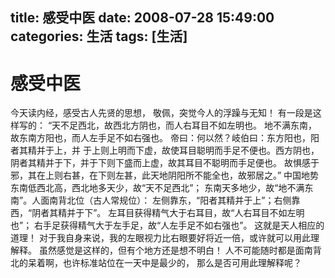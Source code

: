 title: 感受中医
date: 2008-07-28 15:49:00
categories:  生活
tags: [生活]
---

# 感受中医
今天读内经，感受古人先贤的思想，
敬佩，突觉今人的浮躁与无知！
有一段是这样写的：
“天不足西北，故西北方阴也，而人右耳目不如左明也。
地不满东南，故东南方阳也，而人左手足不如右强也。
帝曰：何以然？岐伯曰：东方阳也，阳者其精并于上，并
于上则上明而下虚，故使耳目聪明而手足不便也。西方阴也，
阴者其精并于下，并于下则下盛而上虚，故其耳目不聪明而手足便也。
故惧感于邪，其在上则右甚，在下则左甚，此天地阴阳所不能全也，故邪居之。”
中国地势东南低西北高，西北地多天少，故“天不足西北”；
东南天多地少，故“地不满东南”。人面南背北位（古人常规位）：
左侧靠东，“阳者其精并于上”；右侧靠西，“阴者其精并于下”。
左耳目获得精气大于右耳目，故“人右耳目不如左明也”； 
右手足获得精气大于左手足，故“人左手足不如右强也”。
这就是天人相应的道理！
对于我自身来说，我的左眼视力比右眼要好将近一倍，或许就可以用此理解释。
虽然感觉是这样的，但有个地方还是想不明白！
人不可能随时都是面南背北的呆着啊，也许标准站位在一天中是最少的，
那么是否可用此理解释呢？